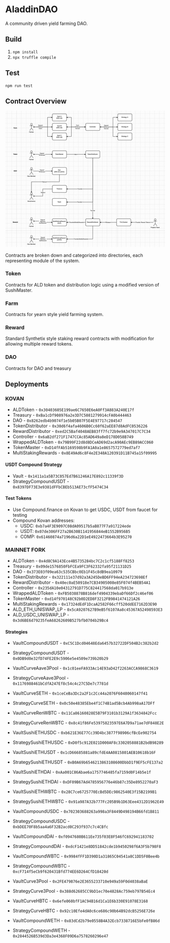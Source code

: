 # AladdinDAO
A community driven yield farming DAO.

## Build

1. `npm install`
2. `npx truffle compile`

## Test
`npm run test`

## Contract Overview

![Overview](/diagram.png)

Contracts are broken down and categorized into directories, each representing module of the system.

### Token
Contracts for ALD token and distribution logic using a modified version of SushiMaster.

### Farm
Contracts for yearn style yield farming system.

### Reward
Standard Synthetix style staking reward contracts with modification for allowing multiple reward tokens.

### DAO
Contracts for DAO and treasury

## Deployments

### KOVAN
 - ALDToken - `0x30403605E199ae6C7650E6eA0Ff3A883A240E17f`
 - Treasury - `0xBa1cDf908976a2e3D7C5081279914cFA0b444463`
 - DAO - `0x8262edb4b9074f1e5b05B07F5E4E97717c284547`
 - TokenDistributor - `0x30d6f4afa4606B0Cc60f62aEE87d8AdFC0536226`
 - RewardDistributor - `0xed2C5Baf4048AEB83ff7fc72b9e9A347017C7C34`
 - Controller - `0x6aB2df271F1747CCAc85AD649a8eD178D058B749`
 - WrappedALDToken - `0x79B99F22d8d8DCeAD69d2acA90AEc9EB89ACC060`
 - TokenMaster - `0xD14fFAb5169598b9FA1A0a1e8657572779ed7af7`
 - MultiStakingRewards - `0x8E49Ad6c8F4e2E348A120391D11B745a15f09995`

#### USDT Compound Strategy
- Vault - `0x1411a1a5B73C057Ed7B61246A17E892c11339f3D`
- StrategyCompoundUSDT - `0x8397DF73E3e9381dFFbCBEb513AE73cfF5474C34`

#### Test Tokens
- Use Compound.finance on Kovan to get USDC, USDT from faucet for testing
- Compound Kovan addresses:
  - USDC: `0xb7a4F3E9097C08dA09517b5aB877F7a917224ede`
  - USDT: `0x07de306FF27a2B630B1141956844eB1552B956B5`
  - COMP: `0x61460874a7196d6a22D1eE4922473664b3E95270`


### MAINNET FORK
 - ALDToken - `0x4d8C9A143Ece4B5735284bc7C2c1cf5188Ff8253`
 - Treasury - `0x09de1576850FbFCEa9FC3F62332fa95f21131D25`
 - DAO - `0x373E03f09ea63c535CBbc0Eb1F45c8dB9ea10979`
 - TokenDistributor - `0x322111e37d92a3A245DeBD6FF94eA234723698Ef`
 - RewardDistributor - `0x40ec0aE50918e7CB34905008e85F074f4BEB54A1`
 - Controller - `0x235dA10e04312791D775C824417568da017b913e`
 - WrappedALDToken - `0xFB5038878B816def4904339ebaDf66Df2c46ef06`
 - TokenMaster - `0xd14f970148C92b0D2ED8F3212FB9841474121A26`
 - MultiStakingRewards - `0x17324dEdF1DcaA2582F66cff520ddEE7162D3E90`
 - ALD_ETH_UNISWAP_LP - `0x5cA9207627B9eB5f6107Aa8c45367A52498593E3`
 - ALD_USDC_UNISWAP_LP - `0x3d6BE6d79235feA68262609B527bfb0704b29Bc4`

#### Strategies
- VaultCompoundUSDT - `0xC5C1Dcd04648Eda6457b32722DF504B2c382b2d2`
- StrategyCompoundUSDT - `0x0DB9d0e32fD74FE2E9c5906e5e4509e739b20b29`

- VaultCurveAave3Pool - `0x1c01eeFA933Ac14E93aD42f2263ACCA9868C3619`
- StrategyCurveAave3Pool - `0x1176988461bCdfA247Ef8c54c4c27C5De7c7781d`

- VaultCurveSETH - `0x1ceCeBa3Dc2a2F1c2Cc44a2076F6048060147f41`
- StrategyCurveSETH - `0x0c50e48385Ebe4f1C74B1ad5Bcb4Ab998aA17DFf`

- VaultCurveRenWBTC - `0x11Ca86160828E5B79F3101b3129A1f3634842Fcc`
- StrategyCurveRenWBTC - `0x8c41f86Fe53975823597E6A7D9a71ae7dF848E2E`

- VaultSushiETHUSDC - `0xb621E36E77Cc39D4bc3877f98906cfBcEe902754`
- StrategySushiETHUSDC - `0xD0f5c912E021D000AF8c3302058881B2bdB98289`

- VaultSushiETHUSDT - `0x1cD66685881a89cfdE4AA0815801AEB10618b16F`
- StrategySushiETHUSDT - `0xB0A69b6546213863108600DbbD1f9EF5cFE137a2`

- VaultSushiETHDAI - `0xAa001C86Abae6a1757746485fa7159d0F14b5e1f`
- StrategySushiETHDAI - `0xDF09B67Ad4785956776e46b87c35De8952270aF3`

- VaultSushiETHWBTC - `0x28C7ce6725770EcBd5DEc9862540E3f15B2199B1`
- StrategySushiETHWBTC - `0x91a987A32b777Fc205B9b1D63Eee4312D1962E49`

- VaultCompoundUSDC - `0x702303688263a998a3F8449D498194B66fd1B811`
- StrategyCompoundUSDC - `0xbDEE70F8b5aa4a6F32B2acd0C293f937c7c4CBfc`

- VaultCompoundDAI - `0xf0947680B611Ee735f03E8F546fC692941183702`
- StrategyCompoundDAI - `0xdcF1421e8DD51842cde1b9450298f6A3F5b798F8`

- VaultCompoundWBTC - `0x9984fFF1D390D1a31865C04541a8C1DD5F0Bee4b`
- StrategyCompoundWBTC - `0xcF714f5eCb9f620431Bfd774EE6D264CfD18420d`

- VaultCurve3Pool - `0x2FE479876e2E3655233710e949a59F0d4038aBaE`
- StrategyCurve3Pool - `0x388d62685CC9bD1ec70e4828Ac759eb797B54Ec4`

- VaultCurveHBTC - `0x6efe060bfF1AC94B16d1Ca1E6b330E91078E3168`
- StrategyCurveHBTC - `0x92c10Efe4dA0c6ce686c90b64B92dcB5256E726e`

- VaultCompoundWETH - `0x83dCd2b79e0558B4A32Ecb7338716E5bFe0fB86d`
- StrategyCompoundWETH - `0x2844526B539d3Da3e4368F09D6a7578260296e47`
